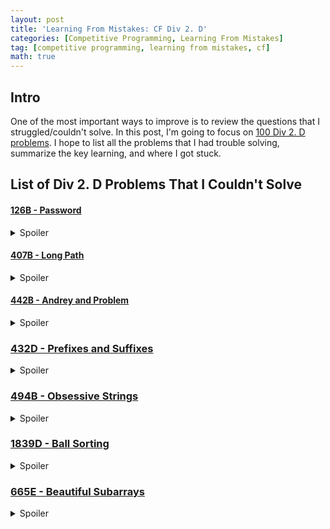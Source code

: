 ```yaml
---
layout: post
title: 'Learning From Mistakes: CF Div 2. D'
categories: [Competitive Programming, Learning From Mistakes]
tag: [competitive programming, learning from mistakes, cf]
math: true
---
```


## Intro
One of the most important ways to improve is to review the questions that I struggled/couldn't solve. In this post, I'm going to focus on [100 Div 2. D problems](https://earthshakira.github.io/a2oj-clientside/server/Ladder7.html). I hope to list all the problems that I had trouble solving, summarize the key learning, and where I got stuck.

## List of Div 2. D Problems That I Couldn't Solve

#### [126B - Password](https://earthshakira.github.io/a2oj-clientside/server/Ladder7.html)
<details>
    <summary>Spoiler</summary>
    * Key learning: KMP prefix function
    * Where I got stuck:
        + KMP prefix function (instead, I used a bogus dp solution)
        + How to deal with the suffix
    * Tags: string algorithms
</details>

#### [407B - Long Path](https://codeforces.com/problemset/problem/407/B)
<details>
    <summary>Spoiler</summary>
    * Key learning: read problem statement carefully
    * Where I got stuck:
        + Didn't realize that $p[i] <= i$, the key to solving the problem
        + Didn't come up with the dp solution either, even after reading the problem correctly
    * Tags: dp
</details>

#### [442B - Andrey and Problem](https://codeforces.com/problemset/problem/442/B)
<details>
    <summary>Spoiler</summary>
    * Where I got stuck:
        + Used a bogus dp solution without realizing that it's incorrect
        + Instead, it's necessary to derive a mathematical formula to prove that the optimal set of people is always the suffix of a sorted array
    * Tags: Math
</details>

### [432D - Prefixes and Suffixes](https://codeforces.com/problemset/problem/432/D)
<details>
    <summary>Spoiler</summary>
    * Technically I solved this problem
    * The reason I decided to include it is because it's a great KMP problem
    * Tags: string algorithms, kmp
</details>

### [494B - Obsessive Strings](https://codeforces.com/problemset/problem/494/B)
<details>
    <summary>Spoiler</summary>
    * Where I got stuck: I couldn't figure out how to find occurrence of substrings based on the kmp prefix function.
    * Tags: string algorithms, kmp
</details>

### [1839D - Ball Sorting](https://codeforces.com/contest/1839/problem/D)
<details>
    <summary>Spoiler</summary>
    * Where I got stuck: Wasn't able to "abstracitfy" the problem
    * Tags: dp
</details>

### [665E - Beautiful Subarrays](https://codeforces.com/problemset/problem/665/E)
<details>
    <summary>Spoiler</summary>
    * Tags: 0-1 Trie
</details>
